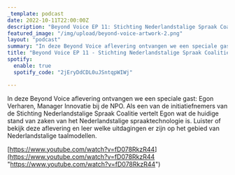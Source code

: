 ```yaml
---
_template: podcast
date: 2022-10-11T22:00:00Z
description: "Beyond Voice EP 11: Stichting Nederlandstalige Spraak Coalitie"
featured_image: "/img/upload/beyond-voice-artwork-2.png"
layout: "podcast"
summary: "In deze Beyond Voice aflevering ontvangen we een speciale gast: Egon Verharen, Manager Innovatie bij de NPO. Als een van de initiatiefnemers van de Stichting Nederlandstalige Spraak Coalitie vertelt Egon wat de huidige stand van zaken van het Nederlandstalige spraaktechnologie is. Luister of bekijk deze aflevering en leer welke uitdagingen er zijn op het gebied van Nederlandstalige taalmodellen."
title: "Beyond Voice EP 11 - Stichting Nederlandstalige Spraak Coalitie"
spotify:
  enable: true
  spotify_code: "2jEryDdCDL0uJSntqpWIWj"

---
```


In deze Beyond Voice aflevering ontvangen we een speciale gast: Egon Verharen, Manager Innovatie bij de NPO. Als een van de initiatiefnemers van de Stichting Nederlandstalige Spraak Coalitie vertelt Egon wat de huidige stand van zaken van het Nederlandstalige spraaktechnologie is. Luister of bekijk deze aflevering en leer welke uitdagingen er zijn op het gebied van Nederlandstalige taalmodellen. 

 [https://www.youtube.com/watch?v=fD078RkzR44](https://www.youtube.com/watch?v=fD078RkzR44 "https://www.youtube.com/watch?v=fD078RkzR44")